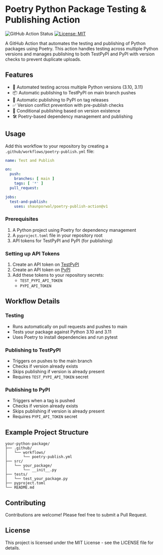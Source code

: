 # Poetry Python Package Testing & Publishing Action

![GitHub Action Status](https://img.shields.io/github/workflow/status/YOUR_USERNAME/poetry-publish-action/Poetry%20Python%20Package%20Testing%20&%20Publishing)
[![License: MIT](https://img.shields.io/badge/License-MIT-yellow.svg)](https://opensource.org/licenses/MIT)

A GitHub Action that automates the testing and publishing of Python packages using Poetry. This action handles testing across multiple Python versions and manages publishing to both TestPyPI and PyPI with version checks to prevent duplicate uploads.

## Features

- 🧪 Automated testing across multiple Python versions (3.10, 3.11)
- 📦 Automatic publishing to TestPyPI on main branch pushes
- 🚀 Automatic publishing to PyPI on tag releases
- ✅ Version conflict prevention with pre-publish checks
- 🔄 Conditional publishing based on version existence
- 🛠️ Poetry-based dependency management and publishing

## Usage

Add this workflow to your repository by creating a `.github/workflows/poetry-publish.yml` file:

```yaml
name: Test and Publish

on:
  push:
    branches: [ main ]
    tags: [ '*' ]
  pull_request:

jobs:
  test-and-publish:
    uses: shaunporwal/poetry-publish-action@v1
```

### Prerequisites

1. A Python project using Poetry for dependency management
2. A `pyproject.toml` file in your repository root
3. API tokens for TestPyPI and PyPI (for publishing)

### Setting up API Tokens

1. Create an API token on [TestPyPI](https://test.pypi.org/manage/account/token/)
2. Create an API token on [PyPI](https://pypi.org/manage/account/token/)
3. Add these tokens to your repository secrets:
   - `TEST_PYPI_API_TOKEN`
   - `PYPI_API_TOKEN`

## Workflow Details

### Testing

- Runs automatically on pull requests and pushes to main
- Tests your package against Python 3.10 and 3.11
- Uses Poetry to install dependencies and run pytest

### Publishing to TestPyPI

- Triggers on pushes to the main branch
- Checks if version already exists
- Skips publishing if version is already present
- Requires `TEST_PYPI_API_TOKEN` secret

### Publishing to PyPI

- Triggers when a tag is pushed
- Checks if version already exists
- Skips publishing if version is already present
- Requires `PYPI_API_TOKEN` secret

## Example Project Structure

```
your-python-package/
├── .github/
│   └── workflows/
│       └── poetry-publish.yml
├── src/
│   └── your_package/
│       └── __init__.py
├── tests/
│   └── test_your_package.py
├── pyproject.toml
└── README.md
```

## Contributing

Contributions are welcome! Please feel free to submit a Pull Request.

## License

This project is licensed under the MIT License - see the LICENSE file for details.

